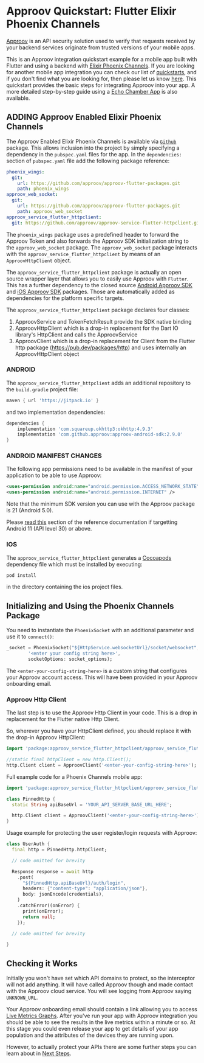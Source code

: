 # Approov Quickstart: Flutter Elixir Phoenix Channels

[Approov](https://approov.io) is an API security solution used to verify that requests received by your backend services originate from trusted versions of your mobile apps.

This is an Approov integration quickstart example for a mobile app built with Flutter and using a backend with [Elixir Phoenix Channels](https://hexdocs.pm/phoenix/channels.html). If you are looking for another mobile app integration you can check our list of [quickstarts](https://approov.io/docs/latest/approov-integration-examples/mobile-app/), and if you don't find what you are looking for, then please let us know [here](https://approov.io/contact). This quickstart provides the basic steps for integrating Approov into your app. A more detailed step-by-step guide using a [Echo Chamber App](https://github.com/approov/quickstart-flutter-elixir-phoenix-channels/blob/master/ECHO-CHAMBER-EXAMPLE.md) is also available.


## ADDING Approov Enabled Elixir Phoenix Channels

The Approov Enabled Elixir Phoenix Channels is available via [`Github`](https://github.com/approov/quickstart-flutter-elixir-phoenix-channels.git) package. This allows inclusion into the project by simply specifying a dependency in the `pubspec.yaml` files for the app. In the `dependencies:` section of `pubspec.yaml` file add the following package reference:

```yaml
phoenix_wings:
  git:
    url: https://github.com/approov/approov-flutter-packages.git
    path: phoenix_wings
approov_web_socket:
  git:
    url: https://github.com/approov/approov-flutter-packages.git
    path: approov_web_socket
approov_service_flutter_httpclient:
  git: https://github.com/approov/approov-service-flutter-httpclient.git
```

The `phoenix_wings` package uses a predefined header to forward the Approov Token and also forwards the Approov SDK initialization string to the `approov_web_socket` package. The `approov_web_socket` package interacts with the `approov_service_flutter_httpclient` by means of an `ApproovHttpClient` object.

The `approov_service_flutter_httpclient` package is actually an open source wrapper layer that allows you to easily use Approov with `Flutter`. This has a further dependency to the closed source [Android Approov SDK](https://github.com/approov/approov-android-sdk) and [iOS Approov SDK](https://github.com/approov/approov-ios-sdk) packages. Those are automatically added as dependencies for the platform specific targets.

The `approov_service_flutter_httpclient` package declares four classes:

1. ApproovService and TokenFetchResult provide the SDK native binding
2. ApproovHttpClient which is a drop-in replacement for the Dart IO library's HttpClient and calls the ApproovService
3. ApproovClient which is a drop-in replacement for Client from the Flutter http package (https://pub.dev/packages/http)
    and uses internally an ApproovHttpClient object


### ANDROID

The `approov_service_flutter_httpclient` adds an additional repository to the `build.gradle` project file:

```gradle
maven { url 'https://jitpack.io' }
```

and two implementation dependencies:

```gradle
dependencies {
    implementation 'com.squareup.okhttp3:okhttp:4.9.3'
    implementation 'com.github.approov:approov-android-sdk:2.9.0'
}
```

### ANDROID MANIFEST CHANGES

The following app permissions need to be available in the manifest of your application to be able to use Approov:

```xml
<uses-permission android:name="android.permission.ACCESS_NETWORK_STATE" />
<uses-permission android:name="android.permission.INTERNET" />
```

Note that the minimum SDK version you can use with the Approov package is 21 (Android 5.0). 

Please [read this](https://approov.io/docs/latest/approov-usage-documentation/#targetting-android-11-and-above) section of the reference documentation if targetting Android 11 (API level 30) or above.

### IOS

The `approov_service_flutter_httpclient` generates a [Cocoapods](https://cocoapods.org) dependency file which must be installed by executing:

```Bash
pod install
```

in the directory containing the ios project files.

## Initializing and Using the Phoenix Channels Package

You need to instantiate the `PhoenixSocket` with an additional parameter and use it to `connect()`:

```Dart
_socket = PhoenixSocket("${HttpService.websocketUrl}/socket/websocket",
        '<enter your config string here>',
        socketOptions: socket_options);
```

The `<enter-your-config-string-here>` is a custom string that configures your Approov account access. This will have been provided in your Approov onboarding email.


### Approov Http Client

The last step is to use the Approov Http Client in your code. This is a drop in replacement for the Flutter native Http Client.

So, wherever you have your HttpClient defined, you should replace it with the drop-in Approov HttpClient:

```dart
import 'package:approov_service_flutter_httpclient/approov_service_flutter_httpclient.dart';

//static final httpClient = new http.Client();
http.Client client = ApproovClient('<enter-your-config-string-here>');
```

Full example code for a Phoenix Channels mobile app:

```dart
import 'package:approov_service_flutter_httpclient/approov_service_flutter_httpclient.dart';

class PinnedHttp {
  static String apiBaseUrl = 'YOUR_API_SERVER_BASE_URL_HERE';

  http.Client client = ApproovClient('<enter-your-config-string-here>');
}
```

Usage example for protecting the user register/login requests with Approov:

```dart
class UserAuth {
  final http = PinnedHttp.httpClient;

  // code omitted for brevity

  Response response = await http
    .post(
      "${PinnedHttp.apiBaseUrl}/auth/login",
      headers: {"content-type": "application/json"},
      body: jsonEncode(credentials),
    )
    .catchError((onError) {
      print(onError);
      return null;
    });

  // code omitted for brevity

}
```

## Checking it Works

Initially you won't have set which API domains to protect, so the interceptor will not add anything. It will have called Approov though and made contact with the Approov cloud service. You will see logging from Approov saying `UNKNOWN_URL`.

Your Approov onboarding email should contain a link allowing you to access [Live Metrics Graphs](https://approov.io/docs/latest/approov-usage-documentation/#metrics-graphs). After you've run your app with Approov integration you should be able to see the results in the live metrics within a minute or so. At this stage you could even release your app to get details of your app population and the attributes of the devices they are running upon.

However, to actually protect your APIs there are some further steps you can learn about in [Next Steps](https://github.com/approov/quickstart-flutter-httpclient/blob/master/NEXT-STEPS.md).


